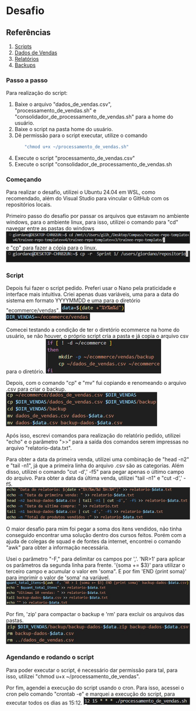 # Desafio

## Referências

1. [Scripts](./Scripts/)
2. [Dados de Vendas](./Dados_de_Vendas/)
3. [Relatórios](./Relatorios/)
4. [Backups](./Backups/)

### Passo a passo

Para realização do script:

 1. Baixe o arquivo "dados_de_vendas.csv", "processamento_de_vendas.sh" e "consolidador_de_processamento_de_vendas.sh" para a home do usuário.
 2. Baixe o script na pasta home do usuário.
 3. Dê permissão para o script executar, utilize o comando 

``` bash
       "chmod u+x ~/processamento_de_vendas.sh"
 ```

 4. Execute o script "processamento_de_vendas.csv"
 5. Execute o script "consolidador_de_processamento_de_vendas.sh

### Começando

Para realizar o desafio, utilizei o Ubuntu 24.04 em WSL, como recomendado, além do Visual Studio para vincular o GitHub com os repositórios locais.

Primeiro passo do desafio por passar os arquivos que estavam no ambiente windows, para o ambiente linux, para isso, utilizei o comando para "cd" navegar entre as pastas do windows
![Copiando](Evidencias/CD_Windows_Linux.jpg)
 e "cp" para fazer a cópia para o linux.
![Colando](Evidencias/CP_Desafio.jpg)

### Script

Depois fui fazer o script pedido. Preferi usar o Nano pela praticidade e interface mais intuitiva.
Criei apenas duas variáveis, uma para a data do sistema em formato YYYYMMDD e uma para o diretório "ecommerce/vendas".
![Data](Evidencias/VAR_DATA.jpg) ![Diretorio](Evidencias/VAR_DIR.jpg)

Comecei testando a condição de ter o diretório ecommerce na home do usuário, se não houver, o próprio script cria a pasta e já copia o arquivo csv para o diretório.
![IF](Evidencias/Script_IF.jpg)

Depois, com o comando "cp" e "mv" fui copiando e renomeando o arquivo .csv para criar o backup.
![Mover](Evidencias/CP_BACKUP.jpg)

Após isso, escrevi comandos para realização do relatório pedido, utilizei "echo" e o parâmetro ">>" para a saída dos comandos serem impressas no arquivo "relatorio-data.txt".

Para obter a data da primeira venda, utilizei uma combinação de "head -n2" e "tail -n1", já que a primeira linha do arquivo .csv são as categorias. Além disso, utilizei o comando "cut -d',' -f5" para pegar apenas o último campo do arquivo.
Para obter a data da última venda, utilizei "tail -n1" e "cut -d',' -f5.
![Relatorio_1](Evidencias/REL_1.jpg)

O maior desafio para mim foi pegar a soma dos itens vendidos, não tinha conseguido encontrar uma solução dentro dos cursos feitos. Porém com a ajuda de colegas de squad e de fontes da internet, encontrei o comando "awk" para obter a informação necessária.

Usei o parâmetro "-F," para delimitar os campos por ','. 'NR>1' para aplicar os parâmetros da segunda linha para frente. '{soma += $3}' para utilizar o terceiro campo e acumular o valor em 'soma". E por fim 'END {print soma}' para imprimir o valor de 'soma' na variável.
![Relatorio_2](Evidencias/REL_2.jpg)

Por fim, 'zip' para compactar o backup e 'rm' para excluir os arquivos das pastas.
![Compactando](Evidencias/ZIP_BACKUP.jpg)

### Agendando e rodando o script

Para poder executar o script, é necessário dar permissão para tal, para isso, utilizei "chmod u+x ~/processamento_de_vendas".

Por fim, agendei a execução do script usando o cron. Para isso, acessei o cron pelo comando "crontab -e" e marquei a execução do script, para executar todos os dias as 15:12.
![Cron](Evidencias/Cron.jpg)
